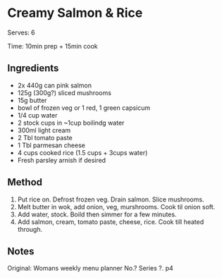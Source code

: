 # Creamy Salmon & Rice

Serves: 6

Time: 10min prep + 15min cook

## Ingredients


* 2x 440g can pink salmon
* 125g (300g?) sliced mushrooms
* 15g butter
* bowl of frozen veg or 1 red, 1 green capsicum
* 1/4 cup water
* 2 stock cups in ~1cup boilindg water
* 300ml light cream
* 2 Tbl tomato paste
* 1 Tbl parmesan cheese
* 4 cups cooked rice (1.5 cups + 3cups water)
* Fresh parsley arnish if desired

## Method

1. Put rice on. Defrost frozen veg. Drain salmon. Slice mushrooms.
2. Melt butter in wok, add onion, veg, murshrooms. Cook til onion soft.
3. Add water, stock. Boild then simmer for a few minutes.
4. Add salmon, cream, tomato paste, cheese, rice. Cook till heated through.

## Notes

Original: Womans weekly menu planner No.? Series ?. p4
